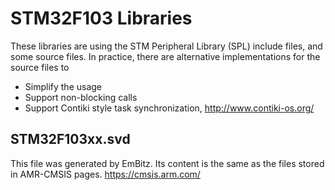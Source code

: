 # STM32F103 Libraries

These libraries are using the STM Peripheral Library (SPL) include files, and some source files.  In practice, there are alternative implementations for the source files to

  * Simplify the usage
  * Support non-blocking calls
  * Support Contiki style task synchronization, http://www.contiki-os.org/

##  STM32F103xx.svd
This file was generated by EmBitz.  Its content is the same as the files stored in AMR-CMSIS pages.
https://cmsis.arm.com/
